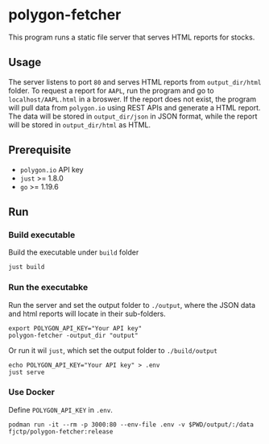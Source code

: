 # polygon-fetcher

This program runs a static file server that serves HTML reports for stocks.

## Usage

The server listens to port `80` and serves HTML reports from `output_dir/html` folder. To request a report for `AAPL`, run the program and go to `localhost/AAPL.html` in a broswer. If the report does not exist, the program will pull data from `polygon.io` using REST APIs and generate a HTML report. The data will be stored in `output_dir/json` in JSON format, while the report will be stored in `output_dir/html` as HTML.

## Prerequisite

* `polygon.io` API key
* `just` >= 1.8.0
* `go` >= 1.19.6

## Run

### Build executable

Build the executable under `build` folder

```
just build
```

### Run the executabke

Run the server and set the output folder to `./output`, where the JSON data and html reports will locate in their sub-folders.

```
export POLYGON_API_KEY="Your API key"
polygon-fetcher -output_dir "output"
```

Or run it wil `just`, which set the output folder to `./build/output`

```
echo POLYGON_API_KEY="Your API key" > .env
just serve
```

### Use Docker

Define `POLYGON_API_KEY` in `.env`.

```
podman run -it --rm -p 3000:80 --env-file .env -v $PWD/output/:/data fjctp/polygon-fetcher:release
```
